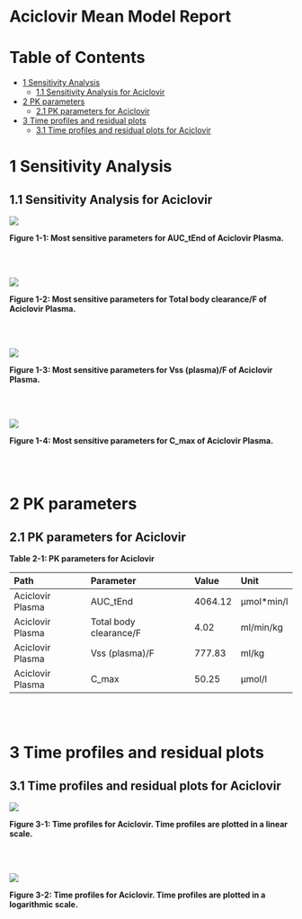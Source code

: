 



# Aciclovir Mean Model Report



# Table of Contents

 * [1 Sensitivity Analysis ](#sensitivity-analysis)
   * [1.1 Sensitivity Analysis for Aciclovir ](#sensitivity-analysis-aciclovir)
 * [2 PK parameters ](#pk-parameters)
   * [2.1 PK parameters for Aciclovir ](#pk-parameters-aciclovir)
 * [3 Time profiles and residual plots ](#time-profiles)
   * [3.1 Time profiles and residual plots for Aciclovir ](#time-profiles-aciclovir)





# 1 Sensitivity Analysis <a id="sensitivity-analysis"></a>


## 1.1 Sensitivity Analysis for Aciclovir <a id="sensitivity-analysis-aciclovir"></a>


<a id="figure-1-1"></a>

![](Sensitivity/Aciclovir-1_sensitivity_AUC_tEnd.svg)



**Figure 1-1: Most sensitive parameters for AUC_tEnd of Aciclovir Plasma.**


<br>
<br>


<a id="figure-1-2"></a>

![](Sensitivity/Aciclovir-2_sensitivity_CL.svg)



**Figure 1-2: Most sensitive parameters for Total body clearance/F of Aciclovir Plasma.**


<br>
<br>


<a id="figure-1-3"></a>

![](Sensitivity/Aciclovir-3_sensitivity_Vss.svg)



**Figure 1-3: Most sensitive parameters for Vss (plasma)/F of Aciclovir Plasma.**


<br>
<br>


<a id="figure-1-4"></a>

![](Sensitivity/Aciclovir-4_sensitivity_C_max.svg)



**Figure 1-4: Most sensitive parameters for C_max of Aciclovir Plasma.**


<br>
<br>





# 2 PK parameters <a id="pk-parameters"></a>


## 2.1 PK parameters for Aciclovir <a id="pk-parameters-aciclovir"></a>


<a id="table-2-1"></a>

**Table 2-1: PK parameters for Aciclovir**


|Path             |Parameter              |Value   |Unit       |
|:----------------|:----------------------|:-------|:----------|
|Aciclovir Plasma |AUC_tEnd               |4064.12 |µmol*min/l |
|Aciclovir Plasma |Total body clearance/F |4.02    |ml/min/kg  |
|Aciclovir Plasma |Vss (plasma)/F         |777.83  |ml/kg      |
|Aciclovir Plasma |C_max                  |50.25   |µmol/l     |


<br>
<br>





# 3 Time profiles and residual plots <a id="time-profiles"></a>


## 3.1 Time profiles and residual plots for Aciclovir <a id="time-profiles-aciclovir"></a>


<a id="figure-3-1"></a>

![](TimeProfiles/Aciclovir-3_timeProfile_Concentration_total.svg)



**Figure 3-1: Time profiles for Aciclovir. Time profiles are plotted in a linear scale.**


<br>
<br>


<a id="figure-3-2"></a>

![](TimeProfiles/Aciclovir-4_timeProfileLog_Concentration_total.svg)



**Figure 3-2: Time profiles for Aciclovir. Time profiles are plotted in a logarithmic scale.**


<br>
<br>




